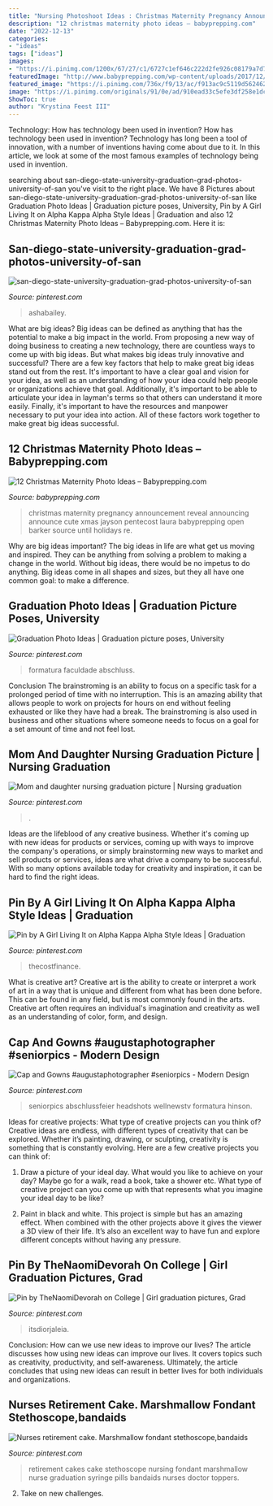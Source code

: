 ```yaml
---
title: "Nursing Photoshoot Ideas : Christmas Maternity Pregnancy Announcement Reveal Announcing Announce Cute Xmas Jayson Pentecost Laura Babyprepping Open Barker Source Until Holidays Re"
description: "12 christmas maternity photo ideas – babyprepping.com"
date: "2022-12-13"
categories:
- "ideas"
tags: ["ideas"]
images:
- "https://i.pinimg.com/1200x/67/27/c1/6727c1ef646c222d2fe926c08179a7d7.jpg"
featuredImage: "http://www.babyprepping.com/wp-content/uploads/2017/12/2fe7eec7df30b03afb2ca60d3ea0e79c.jpg"
featured_image: "https://i.pinimg.com/736x/f9/13/ac/f913ac9c5119d562462ec29e9b36de19.jpg"
image: "https://i.pinimg.com/originals/91/0e/ad/910ead33c5efe3df258e1dc84859a6a9.jpg"
ShowToc: true
author: "Krystina Feest III"
---
```



Technology: How has technology been used in invention?
How has technology been used in invention? Technology has long been a tool of innovation, with a number of inventions having come about due to it. In this article, we look at some of the most famous examples of technology being used in invention.

	

		
searching about san-diego-state-university-graduation-grad-photos-university-of-san you've visit to the right place. We have 8 Pictures about san-diego-state-university-graduation-grad-photos-university-of-san like Graduation Photo Ideas | Graduation picture poses, University, Pin by A Girl Living It on Alpha Kappa Alpha Style Ideas | Graduation and also 12 Christmas Maternity Photo Ideas – Babyprepping.com. Here it is:
		
    
## San-diego-state-university-graduation-grad-photos-university-of-san

<img loading=lazy src="https://i.pinimg.com/736x/f9/13/ac/f913ac9c5119d562462ec29e9b36de19.jpg" onerror="this.onerror=null;this.src='https://tse3.mm.bing.net/th?id=OIP.47e8lALO2WUnC5ytShGRewHaE8&amp;pid=15.1';" alt="san-diego-state-university-graduation-grad-photos-university-of-san">

_Source: pinterest.com_

>ashabailey. 

	

What are big ideas?
Big ideas can be defined as anything that has the potential to make a big impact in the world. From proposing a new way of doing business to creating a new technology, there are countless ways to come up with big ideas. But what makes big ideas truly innovative and successful? There are a few key factors that help to make great big ideas stand out from the rest. 
It's important to have a clear goal and vision for your idea, as well as an understanding of how your idea could help people or organizations achieve that goal. Additionally, it's important to be able to articulate your idea in layman's terms so that others can understand it more easily. Finally, it's important to have the resources and manpower necessary to put your idea into action. All of these factors work together to make great big ideas successful.

    
## 12 Christmas Maternity Photo Ideas – Babyprepping.com

<img loading=lazy src="http://www.babyprepping.com/wp-content/uploads/2017/12/2fe7eec7df30b03afb2ca60d3ea0e79c.jpg" onerror="this.onerror=null;this.src='https://tse2.mm.bing.net/th?id=OIP.HKYh2I5PoHQjXMhhhqFvFwHaJ4&amp;pid=15.1';" alt="12 Christmas Maternity Photo Ideas – Babyprepping.com">

_Source: babyprepping.com_

>christmas maternity pregnancy announcement reveal announcing announce cute xmas jayson pentecost laura babyprepping open barker source until holidays re. 

	

Why are big ideas important?
The big ideas in life are what get us moving and inspired. They can be anything from solving a problem to making a change in the world. Without big ideas, there would be no impetus to do anything. Big ideas come in all shapes and sizes, but they all have one common goal: to make a difference.

    
## Graduation Photo Ideas | Graduation Picture Poses, University

<img loading=lazy src="https://i.pinimg.com/736x/d8/c9/62/d8c9620675cd6031d9ce836e6c9732fa.jpg" onerror="this.onerror=null;this.src='https://tse4.mm.bing.net/th?id=OIP.Q5ptKOJTFpssIthAN8zB4QHaMV&amp;pid=15.1';" alt="Graduation Photo Ideas | Graduation picture poses, University">

_Source: pinterest.com_

>formatura faculdade abschluss. 

	

Conclusion
The brainstroming is an ability to focus on a specific task for a prolonged period of time with no interruption. This is an amazing ability that allows people to work on projects for hours on end without feeling exhausted or like they have had a break. The brainstroming is also used in business and other situations where someone needs to focus on a goal for a set amount of time and not feel lost.

    
## Mom And Daughter Nursing Graduation Picture | Nursing Graduation

<img loading=lazy src="https://i.pinimg.com/1200x/67/27/c1/6727c1ef646c222d2fe926c08179a7d7.jpg" onerror="this.onerror=null;this.src='https://tse1.mm.bing.net/th?id=OIP.LPGaKrLUvYLaO2af8uRPZgHaLH&amp;pid=15.1';" alt="Mom and daughter nursing graduation picture | Nursing graduation">

_Source: pinterest.com_

>. 

	

Ideas are the lifeblood of any creative business. Whether it's coming up with new ideas for products or services, coming up with ways to improve the company's operations, or simply brainstorming new ways to market and sell products or services, ideas are what drive a company to be successful. With so many options available today for creativity and inspiration, it can be hard to find the right ideas.

    
## Pin By A Girl Living It On Alpha Kappa Alpha Style Ideas | Graduation

<img loading=lazy src="https://i.pinimg.com/736x/d3/1d/ab/d31dab094fca3fc2c7765320e7505d7b.jpg" onerror="this.onerror=null;this.src='https://tse1.mm.bing.net/th?id=OIP.uJ_MYfSSkfTT4pQnu-A6ewHaI8&amp;pid=15.1';" alt="Pin by A Girl Living It on Alpha Kappa Alpha Style Ideas | Graduation">

_Source: pinterest.com_

>thecostfinance. 

	

What is creative art?
Creative art is the ability to create or interpret a work of art in a way that is unique and different from what has been done before. This can be found in any field, but is most commonly found in the arts. Creative art often requires an individual's imagination and creativity as well as an understanding of color, form, and design.

    
## Cap And Gowns #augustaphotographer #seniorpics - Modern Design

<img loading=lazy src="https://i.pinimg.com/736x/b9/40/46/b94046966cc9cb9b5b7af2118c31cbe4.jpg" onerror="this.onerror=null;this.src='https://tse2.mm.bing.net/th?id=OIP.Z-iXTC9mc2aAiusIxARxPgHaLH&amp;pid=15.1';" alt="Cap and Gowns #augustaphotographer #seniorpics - Modern Design">

_Source: pinterest.com_

>seniorpics abschlussfeier headshots wellnewstv formatura hinson. 

	

Ideas for creative projects: What type of creative projects can you think of?
Creative ideas are endless, with different types of creativity that can be explored. Whether it’s painting, drawing, or sculpting, creativity is something that is constantly evolving. Here are a few creative projects you can think of:
1) Draw a picture of your ideal day. What would you like to achieve on your day? Maybe go for a walk, read a book, take a shower etc. What type of creative project can you come up with that represents what you imagine your ideal day to be like?

2) Paint in black and white. This project is simple but has an amazing effect. When combined with the other projects above it gives the viewer a 3D view of their life. It’s also an excellent way to have fun and explore different concepts without having any pressure.

    
## Pin By TheNaomiDevorah On College | Girl Graduation Pictures, Grad

<img loading=lazy src="https://i.pinimg.com/originals/91/0e/ad/910ead33c5efe3df258e1dc84859a6a9.jpg" onerror="this.onerror=null;this.src='https://tse4.mm.bing.net/th?id=OIP.o7k2WywQyfpm6mNRovlU3gHaLH&amp;pid=15.1';" alt="Pin by TheNaomiDevorah on College | Girl graduation pictures, Grad">

_Source: pinterest.com_

>itsdiorjaleia. 

	

Conclusion: How can we use new ideas to improve our lives?
The article discusses how using new ideas can improve our lives. It covers topics such as creativity, productivity, and self-awareness. Ultimately, the article concludes that using new ideas can result in better lives for both individuals and organizations.

    
## Nurses Retirement Cake. Marshmallow Fondant Stethoscope,bandaids

<img loading=lazy src="https://i.pinimg.com/736x/26/09/67/2609676b6edf2c27e4f816b102e289f8--marshmallow-fondant-retirement-ideas.jpg" onerror="this.onerror=null;this.src='https://tse1.mm.bing.net/th?id=OIP.RWuQuXcse726_u4E6euVvAHaJ3&amp;pid=15.1';" alt="Nurses retirement cake. Marshmallow fondant stethoscope,bandaids">

_Source: pinterest.com_

>retirement cakes cake stethoscope nursing fondant marshmallow nurse graduation syringe pills bandaids nurses doctor toppers. 

	

2. Take on new challenges.

